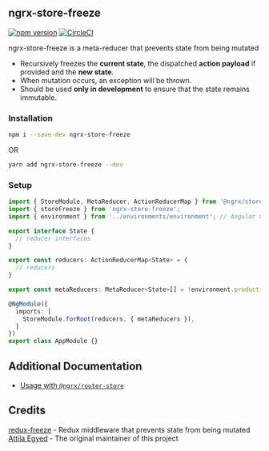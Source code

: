 ## ngrx-store-freeze

[![npm version](https://badge.fury.io/js/ngrx-store-freeze.svg)](https://badge.fury.io/js/ngrx-store-freeze)
[![CircleCI](https://circleci.com/gh/brandonroberts/ngrx-store-freeze/tree/master.svg?style=svg&circle-token=6ba0f6b74d2186f7896a58377b8607346c07cee6)](https://circleci.com/gh/brandonroberts/ngrx-store-freeze/tree/master)

ngrx-store-freeze is a meta-reducer that prevents state from being mutated

* Recursively freezes the **current state**, the dispatched **action payload** if provided and the **new state**.
* When mutation occurs, an exception will be thrown.
* Should be used **only in development** to ensure that the state remains immutable.


### Installation

```sh
npm i --save-dev ngrx-store-freeze
```

OR

```sh
yarn add ngrx-store-freeze --dev
```

### Setup

```ts
import { StoreModule, MetaReducer, ActionReducerMap } from '@ngrx/store';
import { storeFreeze } from 'ngrx-store-freeze';
import { environment } from '../environments/environment'; // Angular CLI environment

export interface State {
  // reducer interfaces
}

export const reducers: ActionReducerMap<State> = {
  // reducers
}

export const metaReducers: MetaReducer<State>[] = !environment.production ? [storeFreeze]: [];

@NgModule({
  imports: [
    StoreModule.forRoot(reducers, { metaReducers }),
  ]
})
export class AppModule {}
```

## Additional Documentation

* [Usage with `@ngrx/router-store`](./docs/docs.md#router-store-compatibility)

## Credits

[redux-freeze](https://github.com/buunguyen/redux-freeze) - Redux middleware that prevents state from being mutated  
[Attila Egyed](https://github.com/tsm91) - The original maintainer of this project
